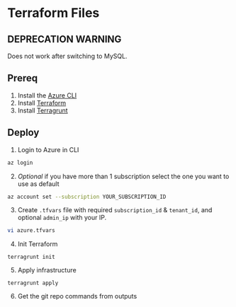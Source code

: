 # Terraform Files

## DEPRECATION WARNING
Does not work after switching to MySQL.

## Prereq

1. Install the [Azure CLI](https://docs.microsoft.com/en-us/cli/azure/install-azure-cli?view=azure-cli-latest)
2. Install [Terraform](https://www.terraform.io/downloads.html)
3. Install [Terragrunt](https://terragrunt.gruntwork.io/docs/getting-started/install/)

## Deploy

1. Login to Azure in CLI

```bash
az login
```

2. *Optional* if you have more than 1 subscription select the one you want to use as default

```bash
az account set --subscription YOUR_SUBSCRIPTION_ID
```

3. Create `.tfvars` file with required `subscription_id` & `tenant_id`, and optional `admin_ip` with your IP.

```bash
vi azure.tfvars
```

4. Init Terraform
```
terragrunt init
```

5. Apply infrastructure
```
terragrunt apply
```

6. Get the git repo commands from outputs
